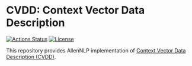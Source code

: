 CVDD: Context Vector Data Description
=====================================

[![Actions Status](https://github.com/altescy/cvdd/workflows/CI/badge.svg)](https://github.com/altescy/cvdd/actions?query=workflow%3ACI)
[![License](https://img.shields.io/github/license/altescy/cvdd)](https://github.com/altescy/cvdd/blob/master/LICENSE)

This repository provides AllenNLP implementation of [Context Vector Data Description (CVDD)](https://github.com/lukasruff/CVDD-PyTorch).
